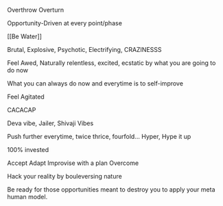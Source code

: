 Overthrow Overturn

Opportunity-Driven at every point/phase

[[Be Water]]

Brutal, Explosive, Psychotic, Electrifying, CRAZINESSS

Feel Awed, Naturally relentless, excited, ecstatic by what you are going to do now

What you can always do now and everytime is to self-improve

Feel Agitated

CACACAP

Deva vibe, Jailer, Shivaji Vibes

Push further everytime, twice thrice, fourfold...
Hyper, Hype it up

100% invested

Accept Adapt Improvise with a plan Overcome

Hack your reality by bouleversing nature  

Be ready for those opportunities meant to destroy you to apply your meta human model.


